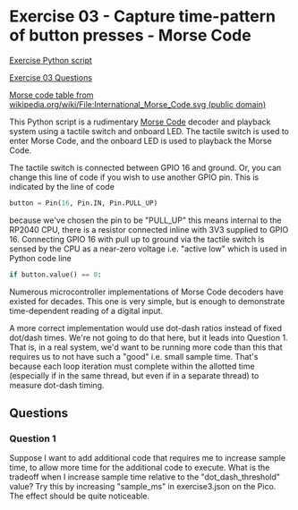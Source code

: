 # Exercise 03 - Capture time-pattern of button presses - Morse Code

[Exercise Python script](./exercise03.py)

[Exercise 03 Questions](#questions)

[Morse code table from wikipedia.org/wiki/File:International_Morse_Code.svg (public domain)](./morse_code.png)

This Python script is a rudimentary
[Morse Code](https://en.wikipedia.org/wiki/Morse_code)
decoder and playback system using a tactile switch and onboard LED.
The tactile switch is used to enter Morse Code, and the onboard LED is used to playback the Morse Code.

The tactile switch is connected between GPIO 16 and ground.
Or, you can change this line of code if you wish to use another GPIO pin.
This is indicated by the line of code

```python
button = Pin(16, Pin.IN, Pin.PULL_UP)
```

because we've chosen the pin to be "PULL_UP" this means internal to the RP2040 CPU, there is a resistor connected inline with 3V3 supplied to GPIO 16.
Connecting GPIO 16 with pull up to ground via the tactile switch is sensed by the CPU as a near-zero voltage i.e. "active low" which is used in Python code line

```python
if button.value() == 0:
```

Numerous microcontroller implementations of Morse Code decoders have existed for decades.
This one is very simple, but is enough to demonstrate time-dependent reading of a digital input.

A more correct implementation would use dot-dash ratios instead of fixed dot/dash times.
We're not going to do that here, but it leads into Question 1.
That is, in a real system, we'd want to be running more code than this that requires us to not have such a "good" i.e. small sample time.
That's because each loop iteration must complete within the allotted time (especially if in the same thread, but even if in a separate thread) to measure dot-dash timing.

## Questions

### Question 1

Suppose I want to add additional code that requires me to increase sample time, to allow more time for the additional code to execute.
What is the tradeoff when I increase sample time relative to the "dot_dash_threshold" value?
Try this by increasing "sample_ms" in exercise3.json on the Pico.
The effect should be quite noticeable.
